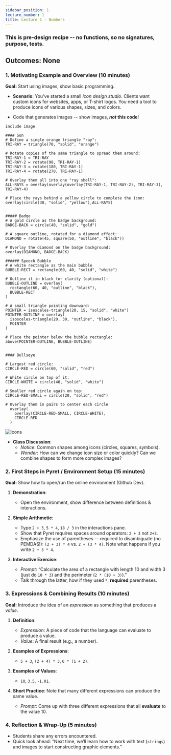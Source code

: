 ```yaml
---
sidebar_position: 1
lecture_number: 1
title: Lecture 1 - Numbers
---
```


### This is pre-design recipe -- no functions, so no signatures, purpose, tests. 

## Outcomes: None

### **1. Motivating Example and Overview (10 minutes)**

**Goal:** Start using images, show basic programming.

- **Scenario**: You’ve started a small *icon design studio*. Clients want custom
  icons for websites, apps, or T-shirt logos. You need a tool to produce icons
  of various shapes, sizes, and colors.

- Code that generates images -- show images, **_not_ this code**! 
```
include image

#### Sun
# Define a single orange triangle "ray":
TRI-RAY = triangle(70, "solid", "orange")

# Rotate copies of the same triangle to spread them around:
TRI-RAY-1 = TRI-RAY
TRI-RAY-2 = rotate(90, TRI-RAY-1)
TRI-RAY-3 = rotate(180, TRI-RAY-1)
TRI-RAY-4 = rotate(270, TRI-RAY-1)

# Overlay them all into one "ray shell":
ALL-RAYS = overlay(overlay(overlay(TRI-RAY-1, TRI-RAY-2), TRI-RAY-3), TRI-RAY-4)

# Place the rays behind a yellow circle to complete the icon:
overlay(circle(30, "solid", "yellow"),ALL-RAYS)


##### Badge 
# A gold circle as the badge background:
BADGE-BACK = circle(40, "solid", "gold")

# A square outline, rotated for a diamond effect:
DIAMOND = rotate(45, square(50, "outline", "black"))

# Overlay the diamond on the badge background:
overlay(DIAMOND, BADGE-BACK)

###### Speech Bubble
# A white rectangle as the main bubble
BUBBLE-RECT = rectangle(60, 40, "solid", "white")

# Outline it in black for clarity (optional):
BUBBLE-OUTLINE = overlay(
  rectangle(60, 40, "outline", "black"),
  BUBBLE-RECT
)

# A small triangle pointing downward:
POINTER = isosceles-triangle(20, 15, "solid", "white")
POINTER-OUTLINE = overlay(
  isosceles-triangle(20, 30, "outline", "black"),
  POINTER
)

# Place the pointer below the bubble rectangle:
above(POINTER-OUTLINE, BUBBLE-OUTLINE)


#### Bullseye

# Largest red circle:
CIRCLE-RED = circle(60, "solid", "red")

# White circle on top of it:
CIRCLE-WHITE = circle(40, "solid", "white")

# Smaller red circle again on top:
CIRCLE-RED-SMALL = circle(20, "solid", "red")

# Overlay them in pairs to center each circle
  overlay(
    overlay(CIRCLE-RED-SMALL, CIRCLE-WHITE),
    CIRCLE-RED
  )
```

![Icons](/img/week1-icons.png)

- **Class Discussion**:
  - *Notice*: Common shapes among icons (circles, squares, symbols).
  - *Wonder*: How can we change icon size or color quickly? Can we combine shapes to form more complex images?

### **2. First Steps in Pyret / Environment Setup (15 minutes)**
**Goal:** Show how to open/run the online environment (Github Dev).

1. **Demonstration**:
   - Open the environment, show difference between definitions & interactions.

2. **Simple Arithmetic**:
   - Type `2 + 3`, `5 * 4`, `18 / 3` in the interactions pane.
   - Show that Pyret requires spaces around operators: `2 + 3` not `2+3`.
   - Emphasize the use of parentheses -- required to disambiguate (no PEMDAS!): `(2 + 3) * 4` vs. `2 + (3 * 4)`. Note what happens if you write `2 + 3 * 4`.

3. **Interactive Exercise**:
   - *Prompt:* “Calculate the area of a rectangle with length 10 and width 3 (just do `10 * 3`) and the perimeter (`2 * (10 + 3)`).”
   - Talk through the latter, how if they used `*`, **required** parentheses.

### **3. Expressions & Combining Results (10 minutes)**
**Goal:** Introduce the idea of an *expression* as something that produces a *value*. 

1. **Definition**:
   - *Expression*: A piece of code that the language can evaluate to produce a value.
   - *Value*: A final result (e.g., a number).

2. **Examples of Expressions**:
   - `5 + 3`, `(2 + 4) * 3`, `6 * (1 + 2)`.

3. **Examples of Values**:
   - `10`, `3.5`, `-1.01`.

4. **Short Practice**:
   Note that many different expressions can produce the same value. 
   - *Prompt:* Come up with three different expressions that all **evaluate** to the value 10.

### **4. Reflection & Wrap‐Up (5 minutes)**
- Students share any errors encountered.
- Quick look ahead: “Next time, we’ll learn how to work with text (`strings`) and images to start constructing graphic elements.”

